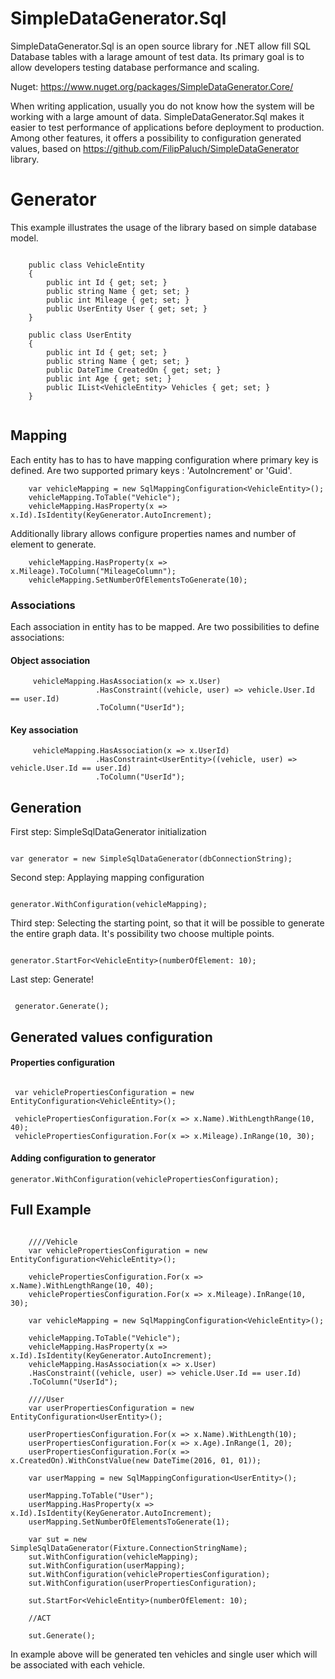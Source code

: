 # SimpleDataGenerator.Sql

SimpleDataGenerator.Sql is an open source library for .NET allow fill SQL Database tables with a larage amount of test data. Its primary goal is to allow developers testing database performance and scaling.  

Nuget: https://www.nuget.org/packages/SimpleDataGenerator.Core/

When writing application, usually you do not know how the system will be working with a large amount of data.
SimpleDataGenerator.Sql makes it easier to test performance of applications before deployment to production. Among other features, it offers a possibility to configuration generated values, based on https://github.com/FilipPaluch/SimpleDataGenerator library.

# Generator

This example illustrates the usage of the library based on simple database model.

~~~

    public class VehicleEntity
    {
        public int Id { get; set; }
        public string Name { get; set; }
        public int Mileage { get; set; }
        public UserEntity User { get; set; }
    }

    public class UserEntity
    {
        public int Id { get; set; }
        public string Name { get; set; }
        public DateTime CreatedOn { get; set; }
        public int Age { get; set; }
        public IList<VehicleEntity> Vehicles { get; set; }
    }
    
~~~

## Mapping

Each entity has to has to have mapping configuration where primary key is defined.
Are two supported primary keys : 'AutoIncrement' or 'Guid'.

~~~
    var vehicleMapping = new SqlMappingConfiguration<VehicleEntity>();
    vehicleMapping.ToTable("Vehicle");
    vehicleMapping.HasProperty(x => x.Id).IsIdentity(KeyGenerator.AutoIncrement);
~~~

Additionally library allows configure properties names and number of element to generate.

~~~
    vehicleMapping.HasProperty(x => x.Mileage).ToColumn("MileageColumn");
    vehicleMapping.SetNumberOfElementsToGenerate(10);
~~~


### Associations

Each association in entity has to be mapped. Are two possibilities to define associations:

#### Object association

~~~
     vehicleMapping.HasAssociation(x => x.User)
                   .HasConstraint((vehicle, user) => vehicle.User.Id == user.Id)
                   .ToColumn("UserId");
~~~

#### Key association

~~~
     vehicleMapping.HasAssociation(x => x.UserId)
                   .HasConstraint<UserEntity>((vehicle, user) => vehicle.User.Id == user.Id)
                   .ToColumn("UserId");
~~~

## Generation

First step: SimpleSqlDataGenerator initialization

~~~

var generator = new SimpleSqlDataGenerator(dbConnectionString);

~~~

Second step: Applaying mapping configuration

~~~

generator.WithConfiguration(vehicleMapping);

~~~

Third step: Selecting the starting point, so that it will be possible to generate the entire graph data. 
It's possibility two choose multiple points.

~~~

generator.StartFor<VehicleEntity>(numberOfElement: 10);

~~~

Last step: Generate!

~~~

 generator.Generate();

~~~

## Generated values configuration

#### Properties configuration

~~~

 var vehiclePropertiesConfiguration = new EntityConfiguration<VehicleEntity>();

 vehiclePropertiesConfiguration.For(x => x.Name).WithLengthRange(10, 40);
 vehiclePropertiesConfiguration.For(x => x.Mileage).InRange(10, 30);

~~~

#### Adding configuration to generator

~~~
generator.WithConfiguration(vehiclePropertiesConfiguration);
~~~

## Full Example

~~~

    ////Vehicle
    var vehiclePropertiesConfiguration = new EntityConfiguration<VehicleEntity>();

    vehiclePropertiesConfiguration.For(x => x.Name).WithLengthRange(10, 40);
    vehiclePropertiesConfiguration.For(x => x.Mileage).InRange(10, 30);

    var vehicleMapping = new SqlMappingConfiguration<VehicleEntity>();

    vehicleMapping.ToTable("Vehicle");
    vehicleMapping.HasProperty(x => x.Id).IsIdentity(KeyGenerator.AutoIncrement);
    vehicleMapping.HasAssociation(x => x.User)
    .HasConstraint((vehicle, user) => vehicle.User.Id == user.Id)
    .ToColumn("UserId");

    ////User
    var userPropertiesConfiguration = new EntityConfiguration<UserEntity>();

    userPropertiesConfiguration.For(x => x.Name).WithLength(10);
    userPropertiesConfiguration.For(x => x.Age).InRange(1, 20);
    userPropertiesConfiguration.For(x => x.CreatedOn).WithConstValue(new DateTime(2016, 01, 01));
    
    var userMapping = new SqlMappingConfiguration<UserEntity>();

    userMapping.ToTable("User");
    userMapping.HasProperty(x => x.Id).IsIdentity(KeyGenerator.AutoIncrement);
    userMapping.SetNumberOfElementsToGenerate(1);

    var sut = new SimpleSqlDataGenerator(Fixture.ConnectionStringName);
    sut.WithConfiguration(vehicleMapping);
    sut.WithConfiguration(userMapping);
    sut.WithConfiguration(vehiclePropertiesConfiguration);
    sut.WithConfiguration(userPropertiesConfiguration);

    sut.StartFor<VehicleEntity>(numberOfElement: 10);

    //ACT

    sut.Generate();

~~~

In example above will be generated ten vehicles and single user which will be associated with each vehicle.


